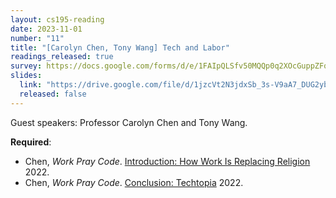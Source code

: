 ```yaml
---
layout: cs195-reading
date: 2023-11-01
number: "11"
title: "[Carolyn Chen, Tony Wang] Tech and Labor"
readings_released: true
survey: https://docs.google.com/forms/d/e/1FAIpQLSfv50MQQp0q2XOcGuppZFq0cH2hk2e69gA2mORc0DdzQU6rsA/viewform
slides:
  link: "https://drive.google.com/file/d/1jzcVt2N3jdxSb_3s-V9aA7_DUG2yb35y/view?usp=sharing"
  released: false
---
```


Guest speakers: Professor Carolyn Chen and Tony Wang.

**Required**:
* Chen, _Work Pray Code_. [Introduction: How Work Is Replacing Religion](https://drive.google.com/file/d/1yVnuPR4Th4hD8RPKj5-f1H77d9863EWc/view?usp=drive_link) 2022.
* Chen, _Work Pray Code_. [Conclusion: Techtopia](https://drive.google.com/file/d/1r_Llkp0y5emSaioT53N1zcdrg9iAedin/view?usp=drive_link) 2022.
